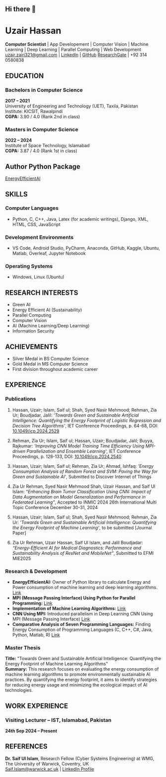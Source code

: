 ## Hi there 👋

<!--
**Uzair390-Del/Uzair390-Del** is a ✨ _special_ ✨ repository because its `README.md` (this file) appears on your GitHub profile.

Here are some ideas to get you started:

- 🔭 I’m currently working on ...
- 🌱 I’m currently learning ...
- 👯 I’m looking to collaborate on ...
- 🤔 I’m looking for help with ...
- 💬 Ask me about ...
- 📫 How to reach me: ...
- 😄 Pronouns: ...
- ⚡ Fun fact: ...
-->
# Uzair Hassan
**Computer Scientist** | App Developement | Computer Vision | Machine Learning | Deep Learning | Parallel Computing | Web Development  
[uzair.zairi321@gmail.com](mailto:uzair.zairi321@gmail.com) | [LinkedIn](https://linkedin.com/in/uzair-hassan-6aa290194/) | [GitHub](https://github.com/Uzair390-Del)
[ResearchGate](https://www.researchgate.net/profile/Uzair-Hassan-5?ev=hdr_xprf) |
+92 314 0580838  

## EDUCATION  
### Bachelors in Computer Science  
**2017 – 2021**  
University of Engineering and Technology (UET), Taxila, Pakistan  
Institute: KICSIT, Rawalpindi  
**CGPA:** 3.90 / 4.0 (Rank 2nd in class)  

### Masters in Computer Science  
**2022 – 2024**  
Institute of Space Technology, Islamabad  
**CGPA:** 3.87 / 4.0 (Rank 1st in class) 

## Author Python Package
[EnergyEfficientAI](https://pypi.org/project/EnergyEfficientAI/#description)

## SKILLS  
### Computer Languages  
- Python, C, C++, Java, Latex (for academic writings), Django, XML, HTML, CSS, JavaScript  

### Development Environments  
- VS Code, Android Studio, PyCharm, Anaconda, GitHub, Kaggle, Ubuntu, Matlab, Overleaf, Jupyter Notebook  

### Operating Systems  
- Windows, Linux (Ubuntu)  

## RESEARCH INTERESTS  
- Green AI  
- Energy Efficient AI (Sustainability)  
- Parallel Computing  
- Computer Vision  
- AI (Machine Learning/Deep Learning)  
- Information Security  

## ACHIEVEMENTS  
- Silver Medal in BS Computer Science  
- Gold Medal in MS Computer Science  
- First division throughout academic career  

## EXPERIENCE  

### Publications  
1. Hassan, Uzair; Islam, Saif ul; Shah, Syed Nasir Mehmood; Rehman, Zia Ur; Boudjadar, Jalil: _'Towards Green and Sustainable Artificial Intelligence: Quantifying the Energy Footprint of Logistic Regression and Decision Tree Algorithms'_, IET Conference Proceedings, p. 64-68, DOI: [10.1049/icp.2024.2529](https://digital-library.theiet.org/content/conferences/10.1049/icp.2024.2529)
   
2.  Rehman, Zia Ur; Islam, Saif ul; Hassan, Uzair; Boudjadar, Jalil; Buyya, Rajkumar: _'Improving CNN Model Training Time Efficiency Using MPI-driven Parallelization and Ensemble Learning'_, IET Conference Proceedings, p. 128-133, DOI: [10.1049/icp.2024.2540](https://digital-library.theiet.org/content/conferences/10.1049/icp.2024.2540)  

3. Hassan, Uzair; Islam, Saif ul; Rehman, Zia Ur; Ahmad, Ishfaq: _'Energy Consumption Analysis of Random Forest and SVM: Paving the Way for Green and Sustainable AI'_, Submitted to Discover Internet of Things

4. Zia Ur Rehman, Syed Nasir Mehmood Shah, Uzair Hassan, and Saif Ul Islam: _“Enhancing Brain Tumor Classification Using CNN: Impact of Data Augmentation on Model Generalization and Performance in Federated Learning”_, Accepted to INMIC 2024 26th International Multi Topic Conference December 30-31, 2024  

5. Hassan, Uzair; Islam, Saif ul; Shah, Syed Nasir Mehmood; Rehman, Zia Ur: _'Towards Green and Sustainable Artificial Intelligence: Quantifying the Energy Footprint of Machine Learning'_, to be submitted [Journal Paper]
  
6. Zia Ur Rehman, Uzair Hassan, Saif Ul Islam, and Jalil Boudjadar: _“Energy-Efficient AI for Medical Diagnostics: Performance and Sustainability Analysis of ResNet and MobileNet”_, Submitted to EFMI MIE2025  

### Research & Development  
- **EnergyEfficientAI:** Owner of Python library to calculate Energy and Power consumption of machine learning and deep learning algorithms. [Link](https://pypi.org/project/EnergyEfficientAI/)  
- **MPI (Message Passing Interface) Using Python for Parallel Programming:** [Link](https://github.com/ZiaUrRehman-bit/MPI--Message-Passing-Interface--Using-Python-for-Parallel-Programming)  
- **Implementation of Machine Learning Algorithms:** [Link](https://github.com/ZiaUrRehman-bit/Implementation-of-Machine-Learning-Algorithm)  
- **CNN Using MPI:** Introduced parallelism in Deep Learning CNN Using MPI (Message Passing Interface) [Link](https://github.com/ZiaUrRehman-bit/CNN-Using-MPI)  
- **Comparative Analysis of Seven Programming Languages:** Finding Energy Consumption of Programming Languages (C, C++, C#, Java, Python, Matlab, R) [Link](https://github.com/Uzair390-Del/comparative_analysis_of_seven_programming_languages)  

### Master Thesis  
**Title:** "Towards Green and Sustainable Artificial Intelligence: Quantifying the Energy Footprint of Machine Learning Algorithms"  
**Summary:** This research focuses on evaluating the energy consumption of machine learning algorithms to promote environmentally sustainable AI practices. By quantifying the energy footprint, it aims to identify strategies for reducing energy usage and minimizing the ecological impact of AI technologies.  

## WORK EXPERIENCE  
### Visiting Lecturer – IST, Islamabad, Pakistan  
**24th Sep 2024 – Present**  

## REFERENCES  
**Dr. Saif Ul Islam**, Research Fellow (Cyber Systems Engineering) at WMG, The University of Warwick, Coventry, UK  
[Saif.Islam@warwick.ac.uk](mailto:Saif.Islam@warwick.ac.uk) | [LinkedIn Profile](https://www.linkedin.com/in/saif-ul-islam/)  

